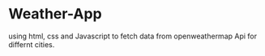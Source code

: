 # Weather-App
using html, css and Javascript to fetch data from openweathermap Api for differnt cities.
